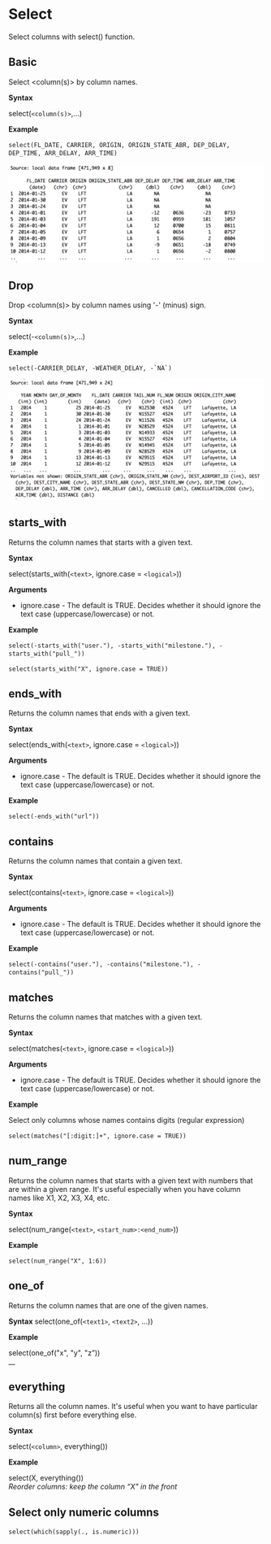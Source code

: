 # Select

Select columns with select() function. 

## Basic

Select <column(s)> by column names.

**Syntax**

select(```<column(s)>```,...)  

**Example**

```
select(FL_DATE, CARRIER, ORIGIN, ORIGIN_STATE_ABR, DEP_DELAY, DEP_TIME, ARR_DELAY, ARR_TIME)
```

![](flight-select1.png)

## Drop

Drop <column(s)> by column names using '-' (minus) sign.

**Syntax**

select(-```<column(s)>```,...)  

**Example**

```
select(-CARRIER_DELAY, -WEATHER_DELAY, -`NA`)
```

![](flight-select2.png)

## starts_with

Returns the column names that starts with a given text.

**Syntax**

select(starts_with(```<text>```, ignore.case = ```<logical>```))  

**Arguments**
- ignore.case - The default is TRUE. Decides whether it should ignore the text case (uppercase/lowercase) or not.


**Example**

```
select(-starts_with("user."), -starts_with("milestone."), -starts_with("pull_"))
```

```
select(starts_with("X", ignore.case = TRUE))
```

## ends_with

Returns the column names that ends with a given text.

**Syntax**

select(ends_with(```<text>```, ignore.case = ```<logical>```)) 

**Arguments**
- ignore.case - The default is TRUE. Decides whether it should ignore the text case (uppercase/lowercase) or not.

**Example**

```
select(-ends_with("url"))
```

## contains

Returns the column names that contain a given text.

**Syntax**

select(contains(```<text>```, ignore.case = ```<logical>```))  

**Arguments**
- ignore.case - The default is TRUE. Decides whether it should ignore the text case (uppercase/lowercase) or not.


**Example**

```
select(-contains("user."), -contains("milestone."), -contains("pull_"))
```

## matches

Returns the column names that matches with a given text.

**Syntax**

select(matches(```<text>```, ignore.case = ```<logical>```))  

**Arguments**

- ignore.case - The default is TRUE. Decides whether it should ignore the text case (uppercase/lowercase) or not.


**Example**

Select only columns whose names contains digits (regular expression)

```
select(matches("[:digit:]+", ignore.case = TRUE))  
```

## num_range

Returns the column names that starts with a given text with numbers that are within a given range. It's useful especially when you have column names like X1, X2, X3, X4, etc.

**Syntax**

select(num_range(```<text>```, ```<start_num>:<end_num>```))  


**Example**

```
select(num_range("X", 1:6))
```

## one_of

Returns the column names that are one of the given names.

**Syntax**
select(one_of(```<text1>```, ```<text2>```, ...))  



**Example**

select(one_of("x", "y", "z”))  
__  


## everything

Returns all the column names. It's useful when you want to have particular column(s) first before everything else.  

**Syntax**

select(```<column>```, everything())  


**Example**

select(X, everything())  
_Reorder columns: keep the column “X" in the front_  


## Select only numeric columns 

```
select(which(sapply(., is.numeric)))
```